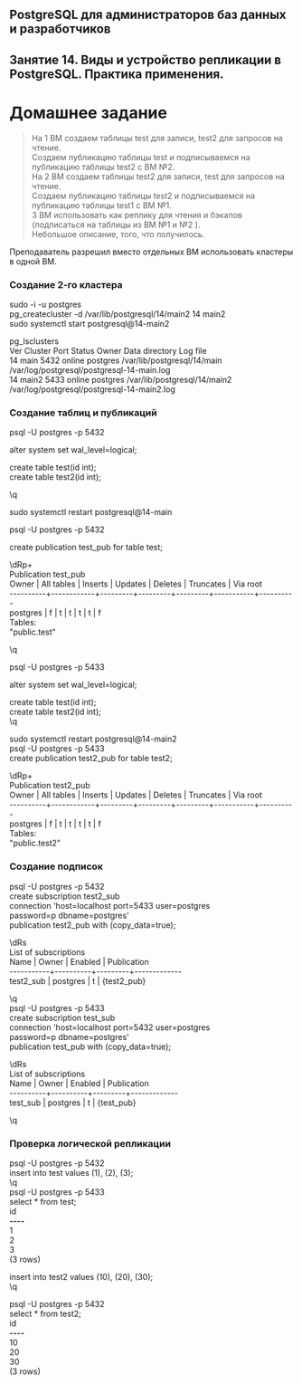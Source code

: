 ## PostgreSQL для администраторов баз данных и разработчиков ##  
## Занятие 14. Виды и устройство репликации в PostgreSQL. Практика применения. ##  
# Домашнее задание # 

>На 1 ВМ создаем таблицы test для записи, test2 для запросов на чтение.  
>Создаем публикацию таблицы test и подписываемся на публикацию таблицы test2 с ВМ №2.  
>На 2 ВМ создаем таблицы test2 для записи, test для запросов на чтение.  
>Создаем публикацию таблицы test2 и подписываемся на публикацию таблицы test1 с ВМ №1.  
>3 ВМ использовать как реплику для чтения и бэкапов (подписаться на таблицы из ВМ №1 и №2 ).  
>Небольшое описание, того, что получилось.  

Преподаватель разрешил вместо отдельных ВМ использовать кластеры в одной ВМ.  

### Создание 2-го кластера ###

sudo -i -u postgres  
pg_createcluster -d /var/lib/postgresql/14/main2 14 main2  
sudo systemctl start postgresql@14-main2  

pg_lsclusters  
Ver Cluster Port Status Owner    Data directory               Log file  
14  main    5432 online postgres /var/lib/postgresql/14/main  /var/log/postgresql/postgresql-14-main.log  
14  main2   5433 online postgres /var/lib/postgresql/14/main2 /var/log/postgresql/postgresql-14-main2.log  

### Создание таблиц и публикаций ###

psql -U postgres -p 5432  

alter system set wal_level=logical;  

create table test(id int);  
create table test2(id int);  

\q  

sudo systemctl restart postgresql@14-main  

psql -U postgres -p 5432  

create publication test_pub for table test;  

\dRp+  
                           Publication test_pub  
  Owner   | All tables | Inserts | Updates | Deletes | Truncates | Via root   
----------+------------+---------+---------+---------+-----------+----------  
 postgres | f          | t       | t       | t       | t         | f  
Tables:  
    "public.test"  

\q  

psql -U postgres -p 5433  

alter system set wal_level=logical;  

create table test(id int);  
create table test2(id int);  
\q
  
sudo systemctl restart postgresql@14-main2  
psql -U postgres -p 5433  
create publication test2_pub for table test2;  

\dRp+  
                           Publication test2_pub  
  Owner   | All tables | Inserts | Updates | Deletes | Truncates | Via root   
----------+------------+---------+---------+---------+-----------+----------  
 postgres | f          | t       | t       | t       | t         | f  
Tables:  
    "public.test2"  


### Создание подписок ###

psql -U postgres -p 5432  
create subscription test2_sub  
connection 'host=localhost port=5433 user=postgres  
password=p dbname=postgres'  
publication test2_pub with (copy_data=true);  

\dRs  
            List of subscriptions  
   Name    |  Owner   | Enabled | Publication   
-----------+----------+---------+-------------  
 test2_sub | postgres | t       | {test2_pub}  

\q  
psql -U postgres -p 5433  
create subscription test_sub  
connection 'host=localhost port=5432 user=postgres  
password=p dbname=postgres'  
publication test_pub with (copy_data=true);  

\dRs  
            List of subscriptions  
   Name   |  Owner   | Enabled | Publication   
----------+----------+---------+-------------  
 test_sub | postgres | t       | {test_pub}  

\q  

### Проверка логической репликации ###

psql -U postgres -p 5432  
insert into test values (1), (2), (3);  
\q  
psql -U postgres -p 5433  
select * from test;  
 id   
**----**  
  1  
  2  
  3  
(3 rows)  

insert into test2 values (10), (20), (30);  
\q  

psql -U postgres -p 5432  
select * from test2;  
 id   
**----**  
 10  
 20  
 30  
(3 rows)  



